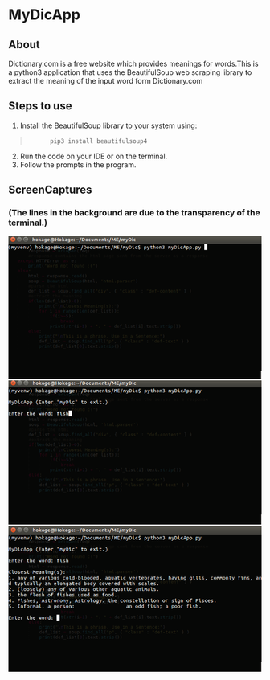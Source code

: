 # MyDicApp

## About
Dictionary.com is a free website which provides meanings for words.This is a python3 application that uses the BeautifulSoup web scraping library to extract the meaning of the input word form Dictionary.com                 																																													 
## Steps to use         																																	 
1. Install the BeautifulSoup library to your system using:
>           pip3 install beautifulsoup4
2. Run the code on your IDE or on the terminal.
3. Follow the prompts in the program.

## ScreenCaptures
### (The lines in the background are due to the transparency of the terminal.)
![1](https://github.com/aman15012/MyDicApp/blob/master/img/1.png)
![2](https://github.com/aman15012/MyDicApp/blob/master/img/2.png)
![3](https://github.com/aman15012/MyDicApp/blob/master/img/3.png)
